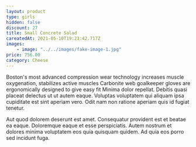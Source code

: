 ```yaml
---
layout: product
type: girls
hidden: false
discount: 27
title: Small Concrete Salad
careatedAt: 2021-05-10T19:23:42.717Z
images:
    - image: "../../images/fake-image-1.jpg"
price: 756.00
category: Cheese
---
```

Boston's most advanced compression wear technology increases muscle oxygenation, stabilizes active muscles
Carbonite web goalkeeper gloves are ergonomically designed to give easy fit
Minima dolor repellat. Debitis quasi placeat delectus ut ut autem eaque. Voluptas voluptatem qui aliquam ipsa cupiditate est sint aperiam vero. Odit nam non ratione aperiam quis id fugiat tenetur.
 Aut quod dolorem deserunt est amet. Consequatur provident est et beatae ea eaque. Doloremque eaque et esse perspiciatis. Autem nostrum et dolores minima voluptatem eos quia quisquam quidem. Ad quia eos porro sed incidunt fuga.
